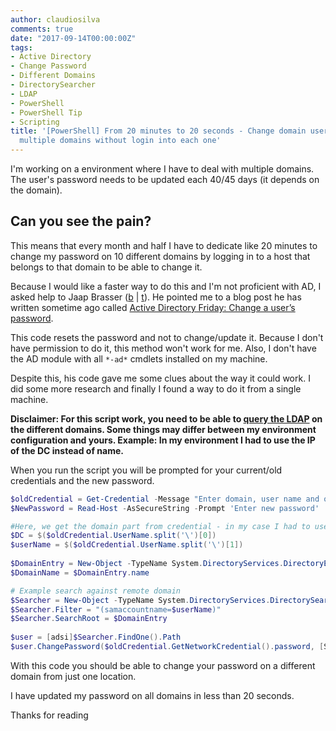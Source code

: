 ```yaml
---
author: claudiosilva
comments: true
date: "2017-09-14T00:00:00Z"
tags:
- Active Directory
- Change Password
- Different Domains
- DirectorySearcher
- LDAP
- PowerShell
- PowerShell Tip
- Scripting
title: '[PowerShell] From 20 minutes to 20 seconds - Change domain user password on
  multiple domains without login into each one'
---
```

I'm working on a environment where I have to deal with multiple domains.
The user's password needs to be updated each 40/45 days (it depends on the domain).

<h2>Can you see the pain?</h2>
This means that every month and half I have to dedicate like 20 minutes to change my password on 10 different domains by logging in to a host that belongs to that domain to be able to change it.

Because I would like a faster way to do this and I'm not proficient with AD, I asked help to Jaap Brasser ([b](http://www.jaapbrasser.com) \| [t](http://@Jaap_Brasser)). He pointed me to a blog post he has written sometime ago called <a href="http://www.jaapbrasser.com/active-directory-friday-change-user-password/" target="_blank" rel="noopener">Active Directory Friday: Change a user’s password</a>.

This code resets the password and not to change/update it. Because I don't have permission to do it, this method won't work for me. Also, I don't have the AD module with all `*-ad*` cmdlets installed on my machine.

Despite this, his code gave me some clues about the way it could work. I did some more research and finally I found a way to do it from a single machine.

<strong>Disclaimer: For this script work, you need to be able to <a href="https://technet.microsoft.com/en-us/library/aa996205%28v=exchg.65%29.aspx?f=255&amp;MSPPError=-2147217396" target="_blank">query the LDAP</a> on the different domains. Some things may differ between my environment configuration and yours. Example: In my environment I had to use the IP of the DC instead of name.</strong>

When you run the script you will be prompted for your current/old credentials and the new password.

``` powershell
$oldCredential = Get-Credential -Message "Enter domain, user name and old password"
$NewPassword = Read-Host -AsSecureString -Prompt 'Enter new password'

#Here, we get the domain part from credential - in my case I had to use the IP
$DC = $($oldCredential.UserName.split('\')[0])
$userName = $($oldCredential.UserName.split('\')[1])
 
$DomainEntry = New-Object -TypeName System.DirectoryServices.DirectoryEntry "LDAP://$DC" ,$oldCredential.UserName,$($oldCredential.GetNetworkCredential().password)
$DomainName = $DomainEntry.name

# Example search against remote domain
$Searcher = New-Object -TypeName System.DirectoryServices.DirectorySearcher
$Searcher.Filter = "(samaccountname=$userName)"
$Searcher.SearchRoot = $DomainEntry
 
$user = [adsi]$Searcher.FindOne().Path
$user.ChangePassword($oldCredential.GetNetworkCredential().password, [System.Runtime.InteropServices.Marshal]::PtrToStringAuto([System.Runtime.InteropServices.Marshal]::SecureStringToBSTR($NewPassword)))
```

With this code you should be able to change your password on a different domain from just one location.

I have updated my password on all domains in less than 20 seconds.

Thanks for reading
